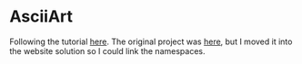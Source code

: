 # AsciiArt
Following the tutorial [here](https://www.codeproject.com/Articles/20435/Using-C-To-Generate-ASCII-Art-From-An-Image).
The original project was [here](https://www.dropbox.com/sh/ks11j4acx5ld9fd/AAAGaSyg12cR4Px1j9kXYUcDa?dl=0), but I moved it into the website solution so I could link the namespaces.